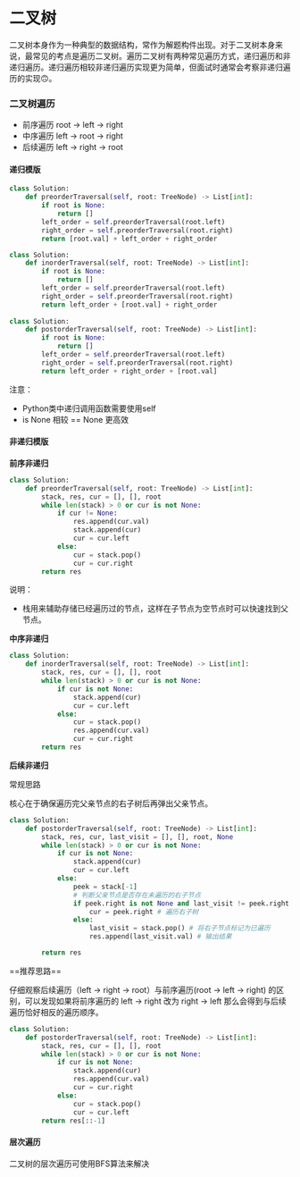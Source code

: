 # 二叉树

二叉树本身作为一种典型的数据结构，常作为解题构件出现。对于二叉树本身来说，最常见的考点是遍历二叉树。遍历二叉树有两种常见遍历方式，递归遍历和非递归遍历。递归遍历相较非递归遍历实现更为简单，但面试时通常会考察非递归遍历的实现🙃。

### 二叉树遍历

- 前序遍历 root -> left -> right
- 中序遍历 left -> root -> right
- 后续遍历 left -> right -> root

#### 递归模版

```Python
class Solution:
    def preorderTraversal(self, root: TreeNode) -> List[int]:
        if root is None:
            return []
        left_order = self.preorderTraversal(root.left)
        right_order = self.preorderTraversal(root.right)
        return [root.val] + left_order + right_order

class Solution:
    def inorderTraversal(self, root: TreeNode) -> List[int]:
        if root is None:
            return []
        left_order = self.preorderTraversal(root.left)
        right_order = self.preorderTraversal(root.right)
        return left_order + [root.val] + right_order
      
class Solution:
    def postorderTraversal(self, root: TreeNode) -> List[int]:
        if root is None:
            return []
        left_order = self.preorderTraversal(root.left)
        right_order = self.preorderTraversal(root.right)
        return left_order + right_order + [root.val]

```

注意：

- Python类中递归调用函数需要使用self
- is None 相较 == None 更高效

#### 非递归模版

**前序非递归**

```python
class Solution:
    def preorderTraversal(self, root: TreeNode) -> List[int]:
        stack, res, cur = [], [], root
        while len(stack) > 0 or cur is not None:
            if cur != None:
                res.append(cur.val)
                stack.append(cur)
                cur = cur.left
            else:
                cur = stack.pop()
                cur = cur.right
        return res
```

说明：

- 栈用来辅助存储已经遍历过的节点，这样在子节点为空节点时可以快速找到父节点。

**中序非递归**

```python
class Solution:
    def inorderTraversal(self, root: TreeNode) -> List[int]:
        stack, res, cur = [], [], root
        while len(stack) > 0 or cur is not None:
            if cur is not None:
                stack.append(cur)
                cur = cur.left
            else:
                cur = stack.pop()
                res.append(cur.val)
                cur = cur.right
        return res
```

**后续非递归**

常规思路

核心在于确保遍历完父亲节点的右子树后再弹出父亲节点。

```Python
class Solution:
    def postorderTraversal(self, root: TreeNode) -> List[int]:
        stack, res, cur, last_visit = [], [], root, None
        while len(stack) > 0 or cur is not None:
            if cur is not None:
                stack.append(cur)
                cur = cur.left
            else:
                peek = stack[-1] 
                # 判断父亲节点是否存在未遍历的右子节点
                if peek.right is not None and last_visit != peek.right: # 如果右子节点不为空且未被访问
                    cur = peek.right # 遍历右子树
                else:
                    last_visit = stack.pop() # 将右子节点标记为已遍历
                    res.append(last_visit.val) # 输出结果

        return res
```



==推荐思路==

仔细观察后续遍历（left -> right -> root）与前序遍历(root -> left -> right) 的区别，可以发现如果将前序遍历的 left -> right 改为 right -> left 那么会得到与后续遍历恰好相反的遍历顺序。

```Python
class Solution:
    def postorderTraversal(self, root: TreeNode) -> List[int]:
        stack, res, cur = [], [], root
        while len(stack) > 0 or cur is not None:
            if cur is not None:
                stack.append(cur)
                res.append(cur.val)
                cur = cur.right
            else:
                cur = stack.pop()
                cur = cur.left
        return res[::-1]
```

#### 层次遍历

二叉树的层次遍历可使用BFS算法来解决